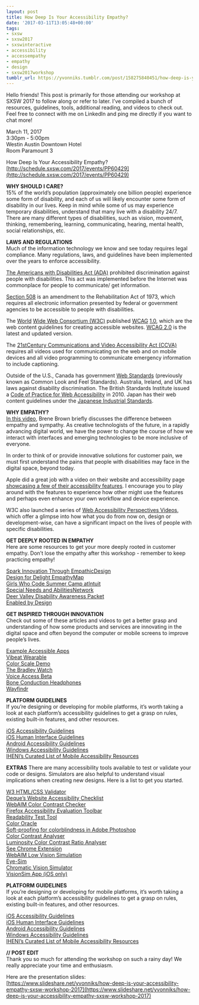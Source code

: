 ```yaml
---
layout: post
title: How Deep Is Your Accessibility Empathy?
date: '2017-03-11T13:05:48+00:00'
tags:
- sxsw
- sxsw2017
- sxswinteractive
- accessibility
- accessempathy
- empathy
- design
- sxsw2017workshop
tumblr_url: https://yvonniks.tumblr.com/post/158275840451/how-deep-is-your-accessibility-empathy
---
```

Hello friends! This post is primarily for those attending our workshop at SXSW 2017 to follow along or refer to later. I’ve compiled a bunch of resources, guidelines, tools, additional reading, and videos to check out. Feel free to connect with me on LinkedIn and ping me directly if you want to chat more! &nbsp;

March 11, 2017   
3:30pm - 5:00pm   
Westin Austin Downtown Hotel   
Room Paramount 3

How Deep Is Your Accessibility Empathy? &nbsp;  
[http://schedule.sxsw.com/2017/events/PP60429](http://schedule.sxsw.com/2017/events/PP60429)

**WHY SHOULD I CARE?**   
15% of the world’s population (approximately one billion people) experience some form of disability, and each of us will likely encounter some form of disability in our lives. Keep in mind while some of us may experience temporary disabilities, understand that many live with a disability 24/7. There are many different types of disabilities, such as vision, movement, thinking, remembering, learning, communicating, hearing, mental health, social relationships, etc.

**LAWS AND REGULATIONS**  
Much of the information technology we know and see today requires legal compliance. Many regulations, laws, and guidelines have been implemented over the years to enforce accessibility.  
  
[The Americans with Disabilities Act (ADA)](http://t.umblr.com/redirect?z=http%3A%2F%2Fwww.ada.gov%2Fada_intro.htm&t=ZWI2MGQ1YzE3NmNjMGFkMTZlOWFmMzY2ZjVkMjk0MWM4ODQwOTM2ZSxuSzEyOEZ4Vw%3D%3D&b=t%3AtvKoXdtai9UpRNvqFscTVA&p=http%3A%2F%2Fblog.yvonniks.com%2Fpost%2F131054760216%2Fghc15-accessible-design&m=1) prohibited discrimination against people with disabilities. This act was implemented before the Internet was commonplace for people to communicate/ get information.   
  
[Section 508](http://t.umblr.com/redirect?z=http%3A%2F%2Fwebaim.org%2Fstandards%2F508%2Fchecklist&t=YTk5MzRhZjdhZmZjNzkxNzI0M2NhMDA3NWM1OTkwNGU5NGZlZGVkMyxuSzEyOEZ4Vw%3D%3D&b=t%3AtvKoXdtai9UpRNvqFscTVA&p=http%3A%2F%2Fblog.yvonniks.com%2Fpost%2F131054760216%2Fghc15-accessible-design&m=1) is an amendment to the Rehabilitation Act of 1973, which requires all electronic information presented by federal or government agencies to be accessible to people with disabilities.   
  
The [World](http://t.umblr.com/redirect?z=https%3A%2F%2Fwww.w3.org%2F&t=NDAzMWM3ZTUxYTEzMWNkYmViODFhYjRkNDIwMWVjZjZiNmZhNzc1YSxuSzEyOEZ4Vw%3D%3D&b=t%3AtvKoXdtai9UpRNvqFscTVA&p=http%3A%2F%2Fblog.yvonniks.com%2Fpost%2F131054760216%2Fghc15-accessible-design&m=1) [Wide Web Consortium (W3C)](http://t.umblr.com/redirect?z=https%3A%2F%2Fwww.w3.org%2F&t=NDAzMWM3ZTUxYTEzMWNkYmViODFhYjRkNDIwMWVjZjZiNmZhNzc1YSxuSzEyOEZ4Vw%3D%3D&b=t%3AtvKoXdtai9UpRNvqFscTVA&p=http%3A%2F%2Fblog.yvonniks.com%2Fpost%2F131054760216%2Fghc15-accessible-design&m=1) published [WCAG](http://t.umblr.com/redirect?z=http%3A%2F%2Fwww.w3.org%2FTR%2FWCAG10%2F&t=Yzk0ZDQxMTUzZjZhYjQwMDE0YmUzN2E4NmZjOTk4Y2FkNThiNjE4ZSxuSzEyOEZ4Vw%3D%3D&b=t%3AtvKoXdtai9UpRNvqFscTVA&p=http%3A%2F%2Fblog.yvonniks.com%2Fpost%2F131054760216%2Fghc15-accessible-design&m=1) [1.0](http://t.umblr.com/redirect?z=http%3A%2F%2Fwww.w3.org%2FTR%2FWCAG10%2F&t=Yzk0ZDQxMTUzZjZhYjQwMDE0YmUzN2E4NmZjOTk4Y2FkNThiNjE4ZSxuSzEyOEZ4Vw%3D%3D&b=t%3AtvKoXdtai9UpRNvqFscTVA&p=http%3A%2F%2Fblog.yvonniks.com%2Fpost%2F131054760216%2Fghc15-accessible-design&m=1), which are the web content guidelines for creating accessible websites. [WCAG 2.0](http://t.umblr.com/redirect?z=https%3A%2F%2Fwww.w3.org%2FWAI%2FWCAG20%2Ffrom10%2Fdiff.php&t=ZTJmZjQ4MjM2Mjg0N2MzZTU3ZTFjOGY4NjIxMWM5M2FkYzU5NmEyYixuSzEyOEZ4Vw%3D%3D&b=t%3AtvKoXdtai9UpRNvqFscTVA&p=http%3A%2F%2Fblog.yvonniks.com%2Fpost%2F131054760216%2Fghc15-accessible-design&m=1) is the latest and updated version.  
  
The [21st](http://t.umblr.com/redirect?z=https%3A%2F%2Fwww.fcc.gov%2Fguides%2F21st-century-communications-and-video-accessibility-act-2010&t=NGRkZjcwNzMyZTI1ODBkNDAyNTRlNjRiYmM0OTY4ZjBhYTY0ZjAzNixuSzEyOEZ4Vw%3D%3D&b=t%3AtvKoXdtai9UpRNvqFscTVA&p=http%3A%2F%2Fblog.yvonniks.com%2Fpost%2F131054760216%2Fghc15-accessible-design&m=1)[Century Communications and Video Accessibility Act (CCVA)](http://t.umblr.com/redirect?z=https%3A%2F%2Fwww.fcc.gov%2Fguides%2F21st-century-communications-and-video-accessibility-act-2010&t=NGRkZjcwNzMyZTI1ODBkNDAyNTRlNjRiYmM0OTY4ZjBhYTY0ZjAzNixuSzEyOEZ4Vw%3D%3D&b=t%3AtvKoXdtai9UpRNvqFscTVA&p=http%3A%2F%2Fblog.yvonniks.com%2Fpost%2F131054760216%2Fghc15-accessible-design&m=1) requires all videos used for communicating on the web and on mobile devices and all video programming to communicate emergency information to include captioning.  
  
Outside of the U.S., Canada has government [Web Standards](http://t.umblr.com/redirect?z=http%3A%2F%2Fwww.tbs-sct.gc.ca%2Fws-nw%2Findex-eng.asp&t=NTM0YzYxZTJmYmNkMmZmZjM2YmJlZGZlNDZlNjIwM2ZjZDA5ZDQ3YSxuSzEyOEZ4Vw%3D%3D&b=t%3AtvKoXdtai9UpRNvqFscTVA&p=http%3A%2F%2Fblog.yvonniks.com%2Fpost%2F131054760216%2Fghc15-accessible-design&m=1) (previously known as Common Look and Feel Standards). Australia, Ireland, and UK has laws against disability discrimination. The British Standards Institute issued a [Code of Practice for Web Accessibility](http://t.umblr.com/redirect?z=https%3A%2F%2Fwww.access8878.co.uk%2F&t=YWY4MGFhMDhjYTQ4MDc3NmViMTZmZWJhNDQ1YjU5YzlmNTdjMWQyOCxuSzEyOEZ4Vw%3D%3D&b=t%3AtvKoXdtai9UpRNvqFscTVA&p=http%3A%2F%2Fblog.yvonniks.com%2Fpost%2F131054760216%2Fghc15-accessible-design&m=1) in 2010. Japan has their web content guidelines under the [Japanese Industrial Standards](http://t.umblr.com/redirect?z=https%3A%2F%2Fwww.jisc.go.jp%2Feng%2Fstd%2Findex_e.html&t=NDRmNTIxMDA2Y2U3ZTg4ODQ2NzU4YWRkYzQyZTAxYjUzODQ0MjdmOSxuSzEyOEZ4Vw%3D%3D&b=t%3AtvKoXdtai9UpRNvqFscTVA&p=http%3A%2F%2Fblog.yvonniks.com%2Fpost%2F131054760216%2Fghc15-accessible-design&m=1). &nbsp;

**WHY EMPATHY?**   
[In this video](https://www.youtube.com/watch?v=1Evwgu369Jw), Brene Brown briefly discusses the difference between empathy and sympathy. As creative technologists of the future, in a rapidly advancing digital world, we have the power to change the course of how we interact with interfaces and emerging technologies to be more inclusive of everyone.   
  
In order to think of or provide innovative solutions for customer pain, we must first understand the pains that people with disabilities may face in the digital space, beyond today.

Apple did a great job with a video on their website and accessibility page [showcasing a few of their accessibility features](http://www.apple.com/accessibility/). I encourage you to play around with the features to experience how other might use the features and perhaps even enhance your own workflow and device experience. &nbsp;

W3C also launched a series of [Web Accessibility Perspectives Videos](https://www.w3.org/WAI/perspectives/), which offer a glimpse into how what you do from now on, design or development-wise, can have a significant impact on the lives of people with specific disabilities. &nbsp;

**GET DEEPLY ROOTED IN EMPATHY**   
Here are some resources to get your more deeply rooted in customer empathy. Don’t lose the empathy after this workshop - remember to keep practicing empathy! &nbsp;  
  
[Spark Innovation Through Empathic](https://hbr.org/1997/11/spark-innovation-through-empathic-design)[Design](https://hbr.org/1997/11/spark-innovation-through-empathic-design)  
[Design for Delight Empathy](http://www.slideshare.net/IntuitInc/d4d-tools-empathy-map)[Map](http://www.slideshare.net/IntuitInc/d4d-tools-empathy-map)  
[Girls Who Code Summer Camp at](http://www.last-child.com/girls-who-code-intuit/)[Intuit](http://www.last-child.com/girls-who-code-intuit/)  
[Special Needs and Abilities](https://intuit.jiveon.com/groups/snaan)[Network](https://intuit.jiveon.com/groups/snaan)  
[Deer Valley Disability Awareness Packet](http://www.dvusd.org/cms/lib011/AZ01901092/Centricity/Domain/1318/Disability%20Awareness%20Packet%202.pdf)  
[Enabled by Design](http://enabledbydesign.org/)

**GET INSPIRED THROUGH INNOVATION**   
Check out some of these articles and videos to get a better grasp and understanding of how some products and services are innovating in the digital space and often beyond the computer or mobile screens to improve people’s lives.

[Example Accessible Apps](http://www.makeuseof.com/tag/10-iphone-ipad-apps-take-accessibility-next-level/)  
[Vibeat Wearable](https://www.dezeen.com/2016/08/07/liron-gino-design-vibeat-listening-devices-wearable-hearing-impaired-tactile-music/)   
[Color Scale Demo](https://vimeo.com/album/239444/video/12210506)   
[The Bradley Watch](https://www.dezeen.com/2014/03/26/bradley-timepiece/)  
[Voice Access Beta](https://youtu.be/apEz73_H2fU)   
[Bone Conduction Headphones](https://www.everydayhearing.com/hearing-technology/articles/bone-conduction-headphones/)  
[Wayfindr](https://youtu.be/mc3KmbfxuUQ)

**PLATFORM GUIDELINES &nbsp;**  
If you’re designing or developing for mobile platforms, it’s worth taking a look at each platform’s accessibility guidelines to get a grasp on rules, existing built-in features, and other resources.    
  
[iOS Accessibility Guidelines](https://developer.apple.com/accessibility/ios/)  
[iOS Human Interface Guidelines](https://developer.apple.com/technologies/ios/accessibility.html%0A)   
[Android Accessibility Guidelines](https://developer.android.com/guide/topics/ui/accessibility/index.html%0A)  
[Windows Accessibility Guidelines](https://msdn.microsoft.com/en-us/library/windows/apps/hh700407.aspx)   
[IHENI’s Curated List of Mobile Accessibility Resources](http://www.iheni.com/mobile-accessibility-guidelines/)

**EXTRAS** There are many accessibility tools available to test or validate your code or designs. Simulators are also helpful to understand visual implications when creating new designs. Here is a list to get you started.

[W3 HTML/CSS Validator](http://validator.w3.org/)  
[Deque’s Website Accessibility Checklist](http://accessibility.deque.com/website-accessibility-checklist-download)  
[WebAIM Color Contrast Checker](http://webaim.org/resources/contrastchecker/)   
[Firefox Accessibility Evaluation Toolbar](https://addons.mozilla.org/en-US/firefox/addon/accessibility-evaluation-toolb/)  
[Readability Test Tool](http://www.read-able.com/)   
[Color Oracle](http://colororacle.org/)   
[Soft-proofing for colorblindness in Adobe Photoshop](http://help.adobe.com/en_US/creativesuite/cs/using/WS3F71DA01-0962-4b2e-B7FD-C956F8659BB3.html)  
[Color Contrast Analyser](https://www.paciellogroup.com/resources/contrastanalyser/)   
[Luminosity Color Contrast Ratio Analyser](http://juicystudio.com/services/luminositycontrastratio.php)  
[See Chrome Extension](https://chrome.google.com/webstore/detail/see/dkihcccbkkakkbpikjmpnbamkgbjfdcn?hl=en)   
[WebAIM Low Vision Simulation](http://webaim.org/simulations/lowvision)  
[Eye-Sim](http://www.eye-sim.com/)  
[Chromatic Vision Simulator](http://asada.tukusi.ne.jp/cvsimulator/e/)  
[VisionSim App (iOS only)](https://itunes.apple.com/us/app/visionsim-by-braille-institute/id525114829?mt=8) &nbsp;

**PLATFORM GUIDELINES &nbsp;**  
If you’re designing or developing for mobile platforms, it’s worth taking a look at each platform’s accessibility guidelines to get a grasp on rules, existing built-in features, and other resources.    
  
[iOS Accessibility Guidelines](https://developer.apple.com/accessibility/ios/)  
[iOS Human Interface Guidelines](https://developer.apple.com/technologies/ios/accessibility.html%0A)   
[Android Accessibility Guidelines](https://developer.android.com/guide/topics/ui/accessibility/index.html%0A)  
[Windows Accessibility Guidelines](https://msdn.microsoft.com/en-us/library/windows/apps/hh700407.aspx)   
[IHENI’s Curated List of Mobile Accessibility Resources](http://www.iheni.com/mobile-accessibility-guidelines/)

**// POST EDIT**    
Thank you so much for attending the workshop on such a rainy day! We really appreciate your time and enthusiasm.&nbsp;

Here are the presentation slides:&nbsp;  
[https://www.slideshare.net/yvonniks/how-deep-is-your-accessibility-empathy-sxsw-workshop-2017](https://www.slideshare.net/yvonniks/how-deep-is-your-accessibility-empathy-sxsw-workshop-2017)&nbsp;
